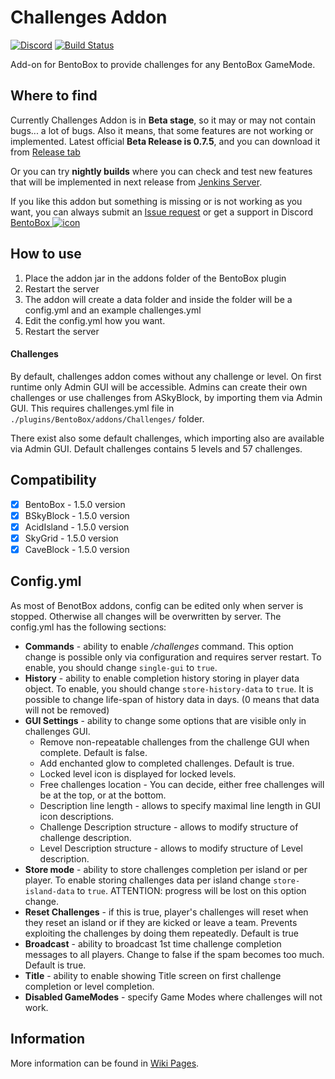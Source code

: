 # Challenges Addon
[![Discord](https://img.shields.io/discord/272499714048524288.svg?logo=discord)](https://discord.bentobox.world)
[![Build Status](https://ci.codemc.org/buildStatus/icon?job=BentoBoxWorld/Challenges)](https://ci.codemc.org/job/BentoBoxWorld/job/Challenges/)

Add-on for BentoBox to provide challenges for any BentoBox GameMode. 

## Where to find

Currently Challenges Addon is in **Beta stage**, so it may or may not contain bugs... a lot of bugs. Also it means, that some features are not working or implemented. 
Latest official **Beta Release is 0.7.5**, and you can download it from [Release tab](https://github.com/BentoBoxWorld/Challenges/releases)

Or you can try **nightly builds** where you can check and test new features that will be implemented in next release from [Jenkins Server](https://ci.codemc.org/job/BentoBoxWorld/job/Challenges/lastStableBuild/).

If you like this addon but something is missing or is not working as you want, you can always submit an [Issue request](https://github.com/BentoBoxWorld/Challenges/issues) or get a support in Discord [BentoBox ![icon](https://avatars2.githubusercontent.com/u/41555324?s=15&v=4)](https://discord.bentobox.world)

## How to use

1. Place the addon jar in the addons folder of the BentoBox plugin
2. Restart the server
3. The addon will create a data folder and inside the folder will be a config.yml and an example challenges.yml
4. Edit the config.yml how you want.
5. Restart the server

#### Challenges

By default, challenges addon comes without any challenge or level. On first runtime only Admin GUI will be accessible. 
Admins can create their own challenges or use challenges from ASkyBlock, by importing them via Admin GUI. This requires challenges.yml file in `./plugins/BentoBox/addons/Challenges/` folder.

There exist also some default challenges, which importing also are available via Admin GUI. Default challenges contains 5 levels and 57 challenges.

## Compatibility

- [x] BentoBox - 1.5.0 version
- [x] BSkyBlock - 1.5.0 version
- [x] AcidIsland - 1.5.0 version
- [x] SkyGrid - 1.5.0 version
- [x] CaveBlock - 1.5.0 version

## Config.yml

As most of BenotBox addons, config can be edited only when server is stopped. Otherwise all changes will be overwritten by server.
The config.yml has the following sections:

* **Commands** - ability to enable */challenges* command. This option change is possible only via configuration and requires server restart.
		To enable, you should change `single-gui` to `true`.
* **History** - ability to enable completion history storing in player data object. 
		To enable, you should change `store-history-data` to `true`.
		It is possible to change life-span of history data in days. (0 means that data will not be removed)
* **GUI Settings** - ability to change some options that are visible only in challenges GUI.
	* Remove non-repeatable challenges from the challenge GUI when complete. Default is false.
	* Add enchanted glow to completed challenges. Default is true.
	* Locked level icon is displayed for locked levels.
	* Free challenges location - You can decide, either free challenges will be at the top, or at the bottom.
	* Description line length - allows to specify maximal line length in GUI icon descriptions.
	* Challenge Description structure - allows to modify structure of challenge description.
    * Level Description structure - allows to modify structure of Level description.
* **Store mode** - ability to store challenges completion per island or per player.
		To enable storing challenges data per island change `store-island-data` to `true`. ATTENTION: progress will be lost on this option change.
* **Reset Challenges** - if this is true, player's challenges will reset when they reset an island or if they are kicked or leave a team. Prevents exploiting the challenges by doing them repeatedly. Default is true
* **Broadcast** - ability to broadcast 1st time challenge completion messages to all players. Change to false if the spam becomes too much. Default is true.
* **Title** - ability to enable showing Title screen on first challenge completion or level completion.
* **Disabled GameModes** - specify Game Modes where challenges will not work.

## Information

More information can be found in [Wiki Pages](https://github.com/BentoBoxWorld/Challenges/wiki).
